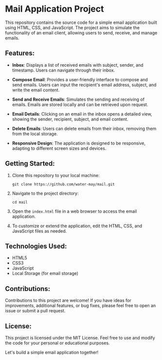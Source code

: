 # Mail Application Project

This repository contains the source code for a simple email application built using HTML, CSS, and JavaScript. The project aims to simulate the functionality of an email client, allowing users to send, receive, and manage emails.

## Features:

- **Inbox**: Displays a list of received emails with subject, sender, and timestamp. Users can navigate through their inbox.

- **Compose Email**: Provides a user-friendly interface to compose and send emails. Users can input the recipient's email address, subject, and write the email content.

- **Send and Receive Emails**: Simulates the sending and receiving of emails. Emails are stored locally and can be retrieved upon request.

- **Email Details**: Clicking on an email in the inbox opens a detailed view, showing the sender, recipient, subject, and email content.

- **Delete Emails**: Users can delete emails from their inbox, removing them from the local storage.

- **Responsive Design**: The application is designed to be responsive, adapting to different screen sizes and devices.

## Getting Started:

1. Clone this repository to your local machine:

   ```
   git clone https://github.com/water-may/mail.git
   ```

2. Navigate to the project directory:

   ```
   cd mail
   ```

3. Open the `index.html` file in a web browser to access the email application.

4. To customize or extend the application, edit the HTML, CSS, and JavaScript files as needed.

## Technologies Used:

- HTML5
- CSS3
- JavaScript
- Local Storage (for email storage)

## Contributions:

Contributions to this project are welcome! If you have ideas for improvements, additional features, or bug fixes, please feel free to open an issue or submit a pull request.

## License:

This project is licensed under the MIT License. Feel free to use and modify the code for your personal or educational purposes.

Let's build a simple email application together!
